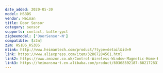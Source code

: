 ```yaml
---
date_added: 2020-05-30
model: HS3DS
vendor: Heiman
title: Door Sensor
category: sensor
supports: contact, batterypct
zigbeemodel: ['DoorSensor-N']
compatible: [z2m]
z2m: HS1DS_HS3DS
mlink: http://www.heimantech.com/product/?type=detail&id=9
link: https://www.aliexpress.com/item/32867284561.html
link2: https://www.amazon.co.uk/Control-Wireless-Window-Magnetic-Home-HS3DS/dp/B07CR6QGX3
link3: https://heimansmart.en.alibaba.com/product/60368592187-802172831/Household_smart_wireless_door_magnetic_sensor_wireless_entry_magnetic_contact.html
---
```


